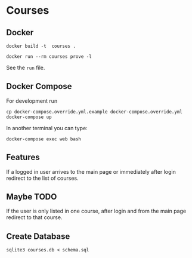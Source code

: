 # Courses


## Docker

```
docker build -t  courses .
```

```
docker run --rm courses prove -l
```

See the `run` file.


## Docker Compose

For development run

```
cp docker-compose.override.yml.example docker-compose.override.yml
docker-compose up
```

In another terminal you can type:

```
docker-compose exec web bash

```

## Features

If a logged in user arrives to the main page or immediately after login
redirect to the list of courses.

## Maybe TODO

If the user is only listed in one course, after login and from the main page redirect to that course.


## Create Database

```
sqlite3 courses.db < schema.sql
```

